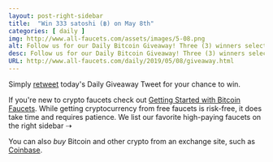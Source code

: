 ```yaml
---
layout: post-right-sidebar
title:  "Win 333 satoshi (฿) on May 8th"
categories: [ daily ]
img: http://www.all-faucets.com/assets/images/5-08.png
alt: Follow us for our Daily Bitcoin Giveaway! Three (3) winners selected daily!
desc: Follow us for our Daily Bitcoin Giveaway! Three (3) winners selected daily!
URL: http://www.all-faucets.com/daily/2019/05/08/giveaway.html
---
```


Simply <a href="https://twitter.com/intent/user?screen_name=CryptoPayoff" target="_blank">retweet</a> today's Daily Giveaway Tweet for your chance to win.

If you're new to crypto faucets check out <a href="http://www.all-faucets.com/start.html">Getting Started with Bitcoin Faucets</a>. While getting cryptocurrency from free faucets is risk-free, it does take time and requires patience. We list our favorite high-paying faucets on the right sidebar ⇢

You can also <i>buy</i> Bitcoin and other crypto from an exchange site, such as <a href="http://bit.ly/www-coinbase" target="_blank">Coinbase</a>.
